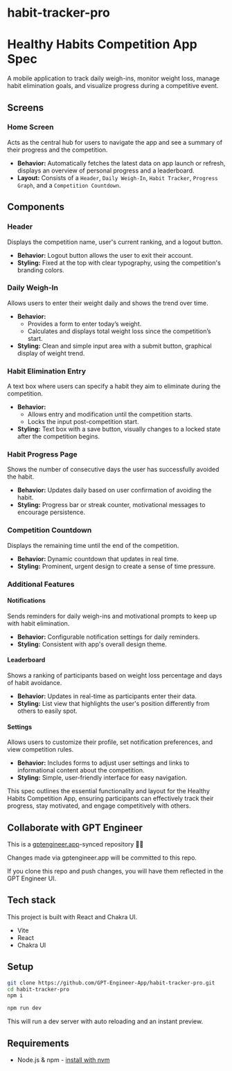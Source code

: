 # habit-tracker-pro

# Healthy Habits Competition App Spec

A mobile application to track daily weigh-ins, monitor weight loss, manage habit elimination goals, and visualize progress during a competitive event.

## Screens

### Home Screen

Acts as the central hub for users to navigate the app and see a summary of their progress and the competition.

- **Behavior:** Automatically fetches the latest data on app launch or refresh, displays an overview of personal progress and a leaderboard.
- **Layout:** Consists of a `Header`, `Daily Weigh-In`, `Habit Tracker`, `Progress Graph`, and a `Competition Countdown`.

## Components

### Header

Displays the competition name, user's current ranking, and a logout button.

- **Behavior:** Logout button allows the user to exit their account.
- **Styling:** Fixed at the top with clear typography, using the competition's branding colors.

### Daily Weigh-In

Allows users to enter their weight daily and shows the trend over time.

- **Behavior:** 
  - Provides a form to enter today’s weight.
  - Calculates and displays total weight loss since the competition’s start.
- **Styling:** Clean and simple input area with a submit button, graphical display of weight trend.

### Habit Elimination Entry

A text box where users can specify a habit they aim to eliminate during the competition.

- **Behavior:** 
  - Allows entry and modification until the competition starts.
  - Locks the input post-competition start.
- **Styling:** Text box with a save button, visually changes to a locked state after the competition begins.

### Habit Progress Page

Shows the number of consecutive days the user has successfully avoided the habit.

- **Behavior:** Updates daily based on user confirmation of avoiding the habit.
- **Styling:** Progress bar or streak counter, motivational messages to encourage persistence.

### Competition Countdown

Displays the remaining time until the end of the competition.

- **Behavior:** Dynamic countdown that updates in real time.
- **Styling:** Prominent, urgent design to create a sense of time pressure.

### Additional Features

#### Notifications

Sends reminders for daily weigh-ins and motivational prompts to keep up with habit elimination.

- **Behavior:** Configurable notification settings for daily reminders.
- **Styling:** Consistent with app's overall design theme.

#### Leaderboard

Shows a ranking of participants based on weight loss percentage and days of habit avoidance.

- **Behavior:** Updates in real-time as participants enter their data.
- **Styling:** List view that highlights the user's position differently from others to easily spot.

#### Settings

Allows users to customize their profile, set notification preferences, and view competition rules.

- **Behavior:** Includes forms to adjust user settings and links to informational content about the competition.
- **Styling:** Simple, user-friendly interface for easy navigation.

This spec outlines the essential functionality and layout for the Healthy Habits Competition App, ensuring participants can effectively track their progress, stay motivated, and engage competitively with others.

## Collaborate with GPT Engineer

This is a [gptengineer.app](https://gptengineer.app)-synced repository 🌟🤖

Changes made via gptengineer.app will be committed to this repo.

If you clone this repo and push changes, you will have them reflected in the GPT Engineer UI.

## Tech stack

This project is built with React and Chakra UI.

- Vite
- React
- Chakra UI

## Setup

```sh
git clone https://github.com/GPT-Engineer-App/habit-tracker-pro.git
cd habit-tracker-pro
npm i
```

```sh
npm run dev
```

This will run a dev server with auto reloading and an instant preview.

## Requirements

- Node.js & npm - [install with nvm](https://github.com/nvm-sh/nvm#installing-and-updating)

